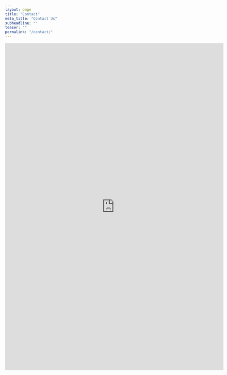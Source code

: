 ```yaml
---
layout: page
title: "Contact"
meta_title: "Contact Us"
subheadline: ""
teaser: ""
permalink: "/contact/"
---
```

<iframe src="https://docs.google.com/forms/d/13Ki4iESN0UiXdABeZyhEt4JG9D-UFy60AcueDH66xfE/viewform?embedded=true" width="720" height="1080" frameborder="0" marginheight="0" marginwidth="0"></iframe>
